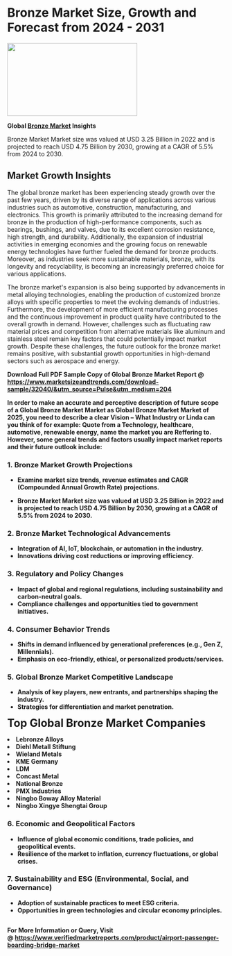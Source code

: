 <H1>Bronze Market Size, Growth and Forecast from 2024 - 2031</H1><img class="aligncenter size-medium wp-image-584254" src="https://thirdeyenews.in/wp-content/uploads/2024/09/Global-Market-Research-300x168.jpeg" alt="" width="300" height="168" /><p><strong>Global&nbsp;<a href="https://www.marketsizeandtrends.com/download-sample/32040/&amp;utm_source=Pulse&amp;utm_medium=204">Bronze Market</a> Insights</strong></p><p>Bronze Market Market size was valued at USD 3.25 Billion in 2022 and is projected to reach USD 4.75 Billion by 2030, growing at a CAGR of 5.5% from 2024 to 2030.</p><p><h2>Market Growth Insights</h2> <p>The global bronze market has been experiencing steady growth over the past few years, driven by its diverse range of applications across various industries such as automotive, construction, manufacturing, and electronics. This growth is primarily attributed to the increasing demand for bronze in the production of high-performance components, such as bearings, bushings, and valves, due to its excellent corrosion resistance, high strength, and durability. Additionally, the expansion of industrial activities in emerging economies and the growing focus on renewable energy technologies have further fueled the demand for bronze products. Moreover, as industries seek more sustainable materials, bronze, with its longevity and recyclability, is becoming an increasingly preferred choice for various applications.</p> <p><strong></strong></p> <p>The bronze market's expansion is also being supported by advancements in metal alloying technologies, enabling the production of customized bronze alloys with specific properties to meet the evolving demands of industries. Furthermore, the development of more efficient manufacturing processes and the continuous improvement in product quality have contributed to the overall growth in demand. However, challenges such as fluctuating raw material prices and competition from alternative materials like aluminum and stainless steel remain key factors that could potentially impact market growth. Despite these challenges, the future outlook for the bronze market remains positive, with substantial growth opportunities in high-demand sectors such as aerospace and energy.</p> <p><strong></p><p><span class=""><strong>Download Full PDF Sample Copy of Global Bronze Market Report</strong> @ <a href="https://www.marketsizeandtrends.com/download-sample/32040/&amp;utm_source=Pulse&amp;utm_medium=204" target="_blank">https://www.marketsizeandtrends.com/download-sample/32040/&amp;utm_source=Pulse&amp;utm_medium=204</a></span></p><p>In order to make an accurate and perceptive description of future scope of a Global&nbsp;Bronze Market Market as Global&nbsp;Bronze Market Market of 2025, you need to describe a clear Vision &ndash; What Industry or Linda can you think of for example: Quote from a Technology, healthcare, automotive, renewable energy, name the market you are Reffering to. However, some general trends and factors usually impact market reports and their future outlook include:</p><h3>1.&nbsp;<strong>Bronze Market Growth Projections</strong></h3><ul><li>Examine market size trends, revenue estimates and CAGR (Compounded Annual Growth Rate) projections.</li><li><p>Bronze Market Market size was valued at USD 3.25 Billion in 2022 and is projected to reach USD 4.75 Billion by 2030, growing at a CAGR of 5.5% from 2024 to 2030.</p></li></ul><h3>2.&nbsp;<strong>Bronze Market Technological Advancements</strong></h3><ul><li>Integration of AI, IoT, blockchain, or automation in the industry.</li><li>Innovations driving cost reductions or improving efficiency.</li></ul><h3>3.&nbsp;<strong>Regulatory and Policy Changes</strong></h3><ul><li>Impact of global and regional regulations, including sustainability and carbon-neutral goals.</li><li>Compliance challenges and opportunities tied to government initiatives.</li></ul><h3>4.&nbsp;<strong>Consumer Behavior Trends</strong></h3><ul><li>Shifts in demand influenced by generational preferences (e.g., Gen Z, Millennials).</li><li>Emphasis on eco-friendly, ethical, or personalized products/services.</li></ul><h3>5.&nbsp;<strong>Global Bronze Market Competitive Landscape</strong></h3><ul><li>Analysis of key players, new entrants, and partnerships shaping the industry.</li><li>Strategies for differentiation and market penetration.</li></ul><p data-pm-slice="1 1 []"><span style="color: inherit; font-family: inherit; font-size: 25px;">Top Global Bronze Market Companies</span></p><div class="" data-test-id=""><p><li>Lebronze Alloys</li><li> Diehl Metall Stiftung</li><li> Wieland Metals</li><li> KME Germany</li><li> LDM</li><li> Concast Metal</li><li> National Bronze</li><li> PMX Industries</li><li> Ningbo Boway Alloy Material</li><li> Ningbo Xingye Shengtai Group</li></p></div><h3>6.&nbsp;<strong>Economic and Geopolitical Factors</strong></h3><ul><li>Influence of global economic conditions, trade policies, and geopolitical events.</li><li>Resilience of the market to inflation, currency fluctuations, or global crises.</li></ul><h3>7.&nbsp;<strong>Sustainability and ESG (Environmental, Social, and Governance)</strong></h3><ul><li>Adoption of sustainable practices to meet ESG criteria.</li><li>Opportunities in green technologies and circular economy principles.</li></ul><h2><strong style="font-size: 14px;">For More Information or Query, Visit @&nbsp;</strong><a style="background-color: #ffffff; font-size: 14px;" href="https://www.marketsizeandtrends.com/report/bronze-market/" target="_blank">https://www.verifiedmarketreports.com/product/airport-passenger-boarding-bridge-market</a></h2>
